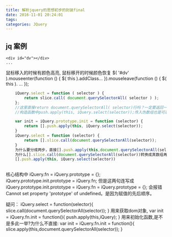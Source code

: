 ```yaml
---
title: 解析jquery的思想初步的封装final
date: 2016-11-01 20:24:01
tags:
categories: JQuery
---
```




##  jq 案例
    <div id="dv"></div>
    ...
 鼠标移入的时候有颜色高亮, 鼠标移开的时候颜色恢复
    $( '#dv' ).mouseenter(function () {
        $( this ).addClass...
    }).mouseleave(function () {
        $( this ). ...
    });
```javascript
    iQuery.select = function ( selector ) { 
        return slice.call( document.querySelectorAll( selector ) ); 
    }; 
    //这里直接return document.querySelectorAll( selector)行吗？一定要返回一个真数组吗？ 
    //构造函数中push.apply(this, iQuery.select(selector));传入伪数组也是可以的吧？

    var init = iQuery.prototype.init = function (selector) { 
        return [].push.apply(this, iQuery.select(selector)); 
    } 
    iQuery.select = function (selector) { 
        return [].slice.call(document.querySelectorAll(selector)); 
    } 
    为什么要分成两步，直接[].push.apply(this,document.querySelectorAll(selector))不就好了，
    为什么[].slice.call(document.querySelectorAll(selector))转换成真数组再
    [].push.apply(this, iQuery.select(selector))
    

```

核心结构中
        iQuery.fn = iQuery.prototype = {}; 
        iQuery.prototype.init.prototype = iQuery.fn; 
    但是这两句连写成iQuery.prototype.init.prototype = iQuery.fn = iQuery.prototype = {}; 
    会报错Cannot set property 'prototype' of undefined。是因为赋值的先后顺序。
    
疑问：
    iQuery.select = function(selector){
        slice.call(document.querySelectorAll(selector));
    }
    用来获取dom对象, 
    var init = iQuery.fn.init = function(){
        push.apply(this,iQuery);
    }
    用来初始化函数,是不是多此一举?为什么不直接: 
    var init = iQuery.fn.init = function(){
        slice.apply(this,document.querySelectorAll(selector));
    }
  





















